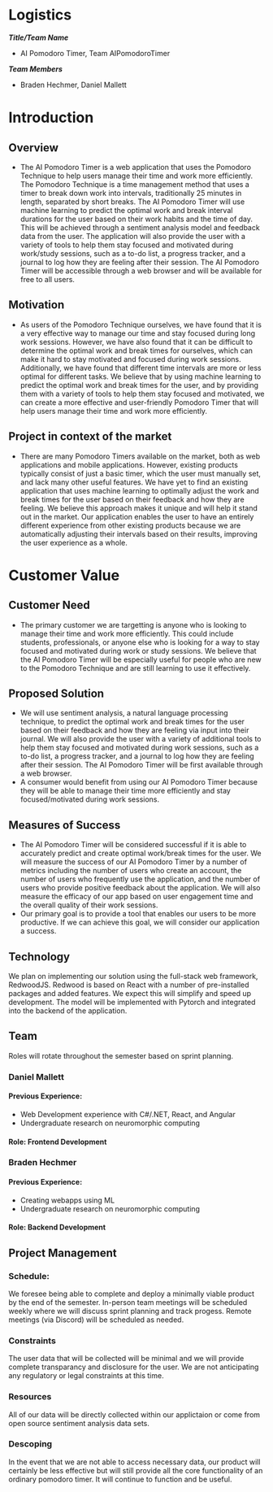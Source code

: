 # Logistics

***Title/Team Name***
- AI Pomodoro Timer, Team AIPomodoroTimer

***Team Members***
- Braden Hechmer, Daniel Mallett

# Introduction

## Overview
- The AI Pomodoro Timer is a web application that uses the Pomodoro Technique to help users manage their time and work more efficiently. The Pomodoro Technique is a time management method that uses a timer to break down work into intervals, traditionally 25 minutes in length, separated by short breaks. The AI Pomodoro Timer will use machine learning to predict the optimal work and break interval durations for the user based on their work habits and the time of day. This will be achieved through a sentiment analysis model and feedback data from the user. The application will also provide the user with a variety of tools to help them stay focused and motivated during work/study sessions, such as a to-do list, a progress tracker, and a journal to log how they are feeling after their session. The AI Pomodoro Timer will be accessible through a web browser and will be available for free to all users.

## Motivation
- As users of the Pomodoro Technique ourselves, we have found that it is a very effective way to manage our time and stay focused during long work sessions. However, we have also found that it can be difficult to determine the optimal work and break times for ourselves, which can make it hard to stay motivated and focused during work sessions. Additionally, we have found that different time intervals are more or less optimal for different tasks. We believe that by using machine learning to predict the optimal work and break times for the user, and by providing them with a variety of tools to help them stay focused and motivated, we can create a more effective and user-friendly Pomodoro Timer that will help users manage their time and work more efficiently.

## Project in context of the market
- There are many Pomodoro Timers available on the market, both as web applications and mobile applications. However, existing products typically consist of just a basic timer, which the user must manually set, and lack many other useful features. We have yet to find an existing application that uses machine learning to optimally adjust the work and break times for the user based on their feedback and how they are feeling. We believe this approach makes it unique and will help it stand out in the market. Our application enables the user to have an entirely different experience from other existing products because we are automatically adjusting their intervals based on their results, improving the user experience as a whole.

# Customer Value

## Customer Need
- The primary customer we are targetting is anyone who is looking to manage their time and work more efficiently. This could include students, professionals, or anyone else who is looking for a way to stay focused and motivated during work or study sessions. We believe that the AI Pomodoro Timer will be especially useful for people who are new to the Pomodoro Technique and are still learning to use it effectively.

## Proposed Solution
- We will use sentiment analysis, a natural language processing technique, to predict the optimal work and break times for the user based on their feedback and how they are feeling via input into their journal. We will also provide the user with a variety of additional tools to help them stay focused and motivated during work sessions, such as a to-do list, a progress tracker, and a journal to log how they are feeling after their session. The AI Pomodoro Timer will be first available through a web browser.
- A consumer would benefit from using our AI Pomodoro Timer because they will be able to manage their time more efficiently and stay focused/motivated during work sessions.

## Measures of Success
- The AI Pomodoro Timer will be considered successful if it is able to accurately predict and create optimal work/break times for the user. We will measure the success of our AI Pomodoro Timer by a number of metrics including the number of users who create an account, the number of users who frequently use the application, and the number of users who provide positive feedback about the application. We will also measure the efficacy of our app based on user engagement time and the overall quality of their work sessions.
- Our primary goal is to provide a tool that enables our users to be more productive. If we can achieve this goal, we will consider our application a success.

## Technology
We plan on implementing our solution using the full-stack web framework, RedwoodJS. Redwood is based on React with a number of pre-installed packages and added features. We expect this will simplify and speed up development.
The model will be implemented with Pytorch and integrated into the backend of the application.

## Team
Roles will rotate throughout the semester based on sprint planning.
### Daniel Mallett
#### Previous Experience:
 - Web Development experience with C#/.NET, React, and Angular
 - Undergraduate research on neuromorphic computing
#### Role: Frontend Development

### Braden Hechmer

#### Previous Experience:
- Creating webapps using ML
- Undergraduate research on neuromorphic computing

#### Role: Backend Development 

## Project Management
### Schedule:
We foresee being able to complete and deploy a minimally viable product by the end of the semester.
In-person team meetings will be scheduled weekly where we will discuss sprint planning and track progess. Remote meetings (via Discord) will be scheduled as needed.   
### Constraints
The user data that will be collected will be minimal and we will provide complete transparancy and disclosure for the user. We are not anticipating any regulatory or legal constraints at this time.
### Resources
All of our data will be directly collected within our applictaion or come from open source sentiment analysis data sets.
### Descoping
In the event that we are not able to access necessary data, our product will certainly be less effective but will still provide all the core functionality of an ordinary pomodoro timer. It will continue to function and be useful.

